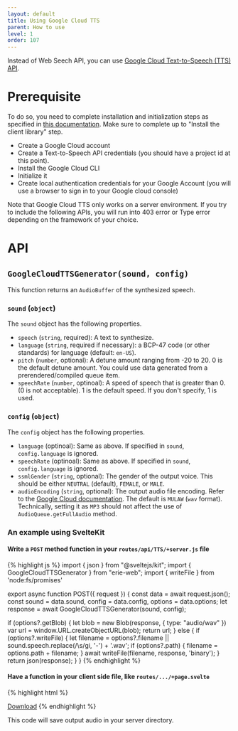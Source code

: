 ```yaml
---
layout: default
title: Using Google Cloud TTS
parent: How to use
level: 1
order: 107
---
```


Instead of Web Seech API, you can use [Google Cloud Text-to-Speech (TTS) API](https://cloud.google.com/text-to-speech).

# Prerequisite

To do so, you need to complete installation and initialization steps as specified in [this documentation](https://cloud.google.com/text-to-speech/docs/create-audio-text-client-libraries).
Make sure to complete up to "Install the client library" step.

- Create a Google Cloud account
- Create a Text-to-Speech API credentials (you should have a project id at this point).
- Install the Google Cloud CLI
- Initialize it
- Create local authentication credentials for your Google Account (you will use a browser to sign in to your Google cloud console)

Note that Google Cloud TTS only works on a server environment. If you try to include the following APIs, you will run into 403 error or Type error depending on the framework of your choice.

# API

## `GoogleCloudTTSGenerator(sound, config)`

This function returns an `AudioBuffer` of the synthesized speech.

### `sound` (`object`)

The `sound` object has the following properties.

- `speech` (`string`, required): A text to synthesize.
- `language` (`string`, required if necessary): a BCP-47 code (or other standards) for language (default: `en-US`).
- `pitch` (`number`, optional): A detune amount ranging from -20 to 20. 0 is the default detune amount. You could use data generated from a prerendered/compiled queue item.
- `speechRate` (`number`, optinoal): A speed of speech that is greater than 0. (0 is not acceptable). 1 is the default speed. If you don't specify, 1 is used.

### `config` (`object`)

The `config` object has the following properties.

- `language` (optinoal): Same as above. If specified in `sound`, `config.language` is ignored.
- `speechRate` (optinoal): Same as above. If specified in `sound`, `config.language` is ignored.
- `ssmlGender` (`string`, optional): The gender of the output voice. This should be either `NEUTRAL` (default), `FEMALE`, or `MALE`.
- `audioEncoding` (`string`, optional): The output audio file encoding. Refer to the [Google Cloud documentation](https://cloud.google.com/text-to-speech/docs/reference/rest/v1/AudioConfig#audioencoding). The default is `MULAW` (`wav` format). Technically, setting it as `MP3` should not affect the use of `AudioQueue.getFullAudio` method.

### An example using SvelteKit

#### Write a `POST` method function in your `routes/api/TTS/+server.js` file

{% highlight js %}
import { json } from "@sveltejs/kit";
import { GoogleCloudTTSGenerator } from "erie-web";
import { writeFile } from 'node:fs/promises'

export async function POST({ request }) {
  const data = await request.json();
  const sound = data.sound,
    config = data.config,
    options = data.options;
  let response = await GoogleCloudTTSGenerator(sound, config);

  if (options?.getBlob) {
    let blob = new Blob(response, { type: "audio/wav" })
    var url = window.URL.createObjectURL(blob);
    return url;
  } else {
    if (options?.writeFile) {
      let filename = options?.filename || sound.speech.replace(/\s/gi, '-') + '.wav';
      if (options?.path) {
        filename = options.path + filename;
      }
      await writeFile(filename, response, 'binary');
    }
    return json(response);
  }
}
{% endhighlight %}

#### Have a function in your client side file, like `routes/.../+page.svelte`

{% highlight html %}
<script>
  import { bufferToArrayBuffer } from "erie-web";
  async function getTTS(data) {
  let sound = {};
  Object.assign(sound, data.text);
  if (!sound.language) sound.language = document?.documentElement?.lang;
  let res = await fetch("/api/TTS", {
   method: "POST",
   body: JSON.stringify({ sound, config: data.config }),
   headers: {
    "content-type": "application/json",
   },
  });
  let parsed = await res.json();
  return bufferToArrayBuffer(parsed.data);
 }

  let BlobLink;
  async function getFullAudio() {
    BlobLink = await queue.getFullAudio(getTTS);
  }
</script>

<a href={totalBlobLink}>Download</a>
{% endhighlight %}

This code will save output audio in your server directory.
